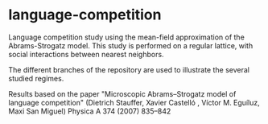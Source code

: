 # language-competition
Language competition study using the mean-field approximation of the Abrams-Strogatz model. This study is performed on a regular lattice, with social interactions between nearest neighbors. 

The different branches of the repository are used to illustrate the several studied regimes. 

Results based on the paper "Microscopic Abrams–Strogatz model of language competition" (Dietrich Stauffer, Xavier Castelló , Víctor M. Eguíluz, Maxi San Miguel) Physica A 374 (2007) 835–842

